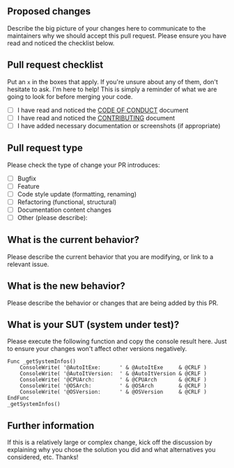 ## Proposed changes

Describe the big picture of your changes here to communicate to the maintainers why we should accept this pull request. Please ensure you have read and noticed the checklist below.

## Pull request checklist

Put an `x` in the boxes that apply. If you're unsure about any of them, don't hesitate to ask. I'm here to help! This is simply a reminder of what we are going to look for before merging your code.

- [ ] I have read and noticed the [CODE OF CONDUCT](https://github.com/Sven-Seyfert/Au3BrowserTabScroll/blob/main/docs/CODE_OF_CONDUCT.md) document
- [ ] I have read and noticed the [CONTRIBUTING](https://github.com/Sven-Seyfert/Au3BrowserTabScroll/blob/main/docs/CONTRIBUTING.md) document
- [ ] I have added necessary documentation or screenshots (if appropriate)

## Pull request type

Please check the type of change your PR introduces:
- [ ] Bugfix
- [ ] Feature
- [ ] Code style update (formatting, renaming)
- [ ] Refactoring (functional, structural)
- [ ] Documentation content changes
- [ ] Other (please describe):

## What is the current behavior?

Please describe the current behavior that you are modifying, or link to a relevant issue.

## What is the new behavior?

Please describe the behavior or changes that are being added by this PR.

## What is your SUT (system under test)?

Please execute the following function and copy the console result here. Just to ensure your changes won't affect other versions negatively.

``` au3
Func _getSystemInfos()
    ConsoleWrite( '@AutoItExe:      ' & @AutoItExe     & @CRLF )
    ConsoleWrite( '@AutoItVersion:  ' & @AutoItVersion & @CRLF )
    ConsoleWrite( '@CPUArch:        ' & @CPUArch       & @CRLF )
    ConsoleWrite( '@OSArch:         ' & @OSArch        & @CRLF )
    ConsoleWrite( '@OSVersion:      ' & @OSVersion     & @CRLF )
EndFunc
_getSystemInfos()
```

## Further information

If this is a relatively large or complex change, kick off the discussion by explaining why you chose the solution you did and what alternatives you considered, etc. Thanks!
